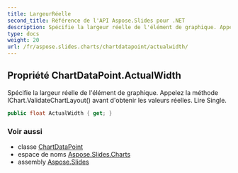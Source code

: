 ```yaml
---
title: LargeurRéelle
second_title: Référence de l'API Aspose.Slides pour .NET
description: Spécifie la largeur réelle de l'élément de graphique. Appelez la méthode IChart.ValidateChartLayout avant d'obtenir les valeurs réelles. Lire Single.
type: docs
weight: 20
url: /fr/aspose.slides.charts/chartdatapoint/actualwidth/
---
```


## Propriété ChartDataPoint.ActualWidth

Spécifie la largeur réelle de l'élément de graphique. Appelez la méthode IChart.ValidateChartLayout() avant d'obtenir les valeurs réelles. Lire Single.

```csharp
public float ActualWidth { get; }
```

### Voir aussi

* classe [ChartDataPoint](../../chartdatapoint)
* espace de noms [Aspose.Slides.Charts](../../chartdatapoint)
* assembly [Aspose.Slides](../../../)

<!-- NE PAS ÉDITE : généré par xmldocmd pour Aspose.Slides.dll -->